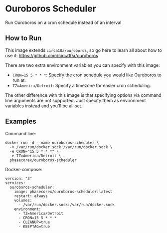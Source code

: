# Ouroboros Scheduler
Run Ouroboros on a cron schedule instead of an interval

## How to Run
This image extends `circa10a/ouroboros`, so go here to learn all about how to use it: https://github.com/circa10a/ouroboros

There are two extra environment variables you can specify with this image:
- `CRON=15 5 * * *`: Specify the cron schedule you would like Ouroboros to run at.
- `TZ=America/Detroit`: Specify a timezone for easier cron scheduling.

The other difference with this image is that specifying options via command line arguments are not supported. Just specify them as environment variables instead and you'll be all set.

## Examples
Command line:
```
docker run -d --name ouroboros-scheduler \
  -v /var/run/docker.sock:/var/run/docker.sock \
  -e CRON="15 5 * * *" \
  -e TZ=America/Detroit \
  phasecorex/ouroboros-scheduler
```

Docker-compose:
```
version: "3"
services:
  ouroboros-scheduler:
    image: phasecorex/ouroboros-scheduler:latest
    restart: always
    volumes:
      - /var/run/docker.sock:/var/run/docker.sock
    environment:
      - TZ=America/Detroit
      - CRON=15 5 * * *
      - CLEANUP=true
      - KEEPTAG=true
```
